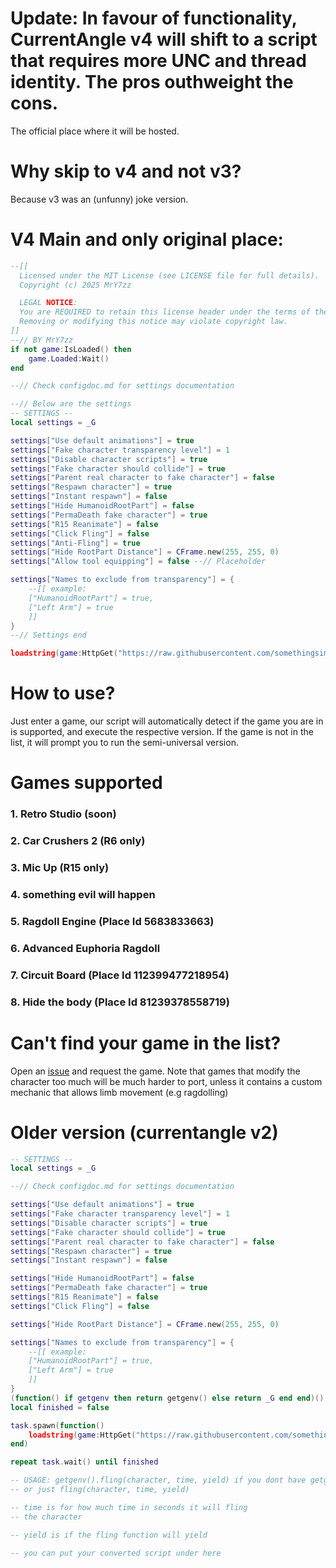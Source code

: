 # Update: In favour of functionality, CurrentAngle v4 will shift to a script that requires more UNC and thread identity. The pros outhweight the cons.

The official place where it will be hosted.

# Why skip to v4 and not v3?
Because v3 was an (unfunny) joke version.

# V4 Main and only original place:
```lua
--[[
  Licensed under the MIT License (see LICENSE file for full details).
  Copyright (c) 2025 MrY7zz

  LEGAL NOTICE:
  You are REQUIRED to retain this license header under the terms of the MIT License.
  Removing or modifying this notice may violate copyright law.
]]
--// BY MrY7zz
if not game:IsLoaded() then
	game.Loaded:Wait()
end

--// Check configdoc.md for settings documentation

--// Below are the settings
-- SETTINGS --
local settings = _G

settings["Use default animations"] = true
settings["Fake character transparency level"] = 1
settings["Disable character scripts"] = true
settings["Fake character should collide"] = true
settings["Parent real character to fake character"] = false
settings["Respawn character"] = true
settings["Instant respawn"] = false
settings["Hide HumanoidRootPart"] = false
settings["PermaDeath fake character"] = true
settings["R15 Reanimate"] = false
settings["Click Fling"] = false
settings["Anti-Fling"] = true
settings["Hide RootPart Distance"] = CFrame.new(255, 255, 0)
settings["Allow tool equipping"] = false --// Placeholder

settings["Names to exclude from transparency"] = {
    --[[ example:
    ["HumanoidRootPart"] = true,
    ["Left Arm"] = true
    ]]
}
--// Settings end

loadstring(game:HttpGet("https://raw.githubusercontent.com/somethingsimade/CurrentAngleV4/refs/heads/main/v4.lua"))()
```

# How to use?
Just enter a game, our script will automatically detect if the game you are in is supported, and execute the respective version. If the game is not in the list, it will prompt you to run the semi-universal version.

# Games supported
### 1. Retro Studio (soon)
### 2. Car Crushers 2 (R6 only)
### 3. Mic Up (R15 only)
### 4. something evil will happen
### 5. Ragdoll Engine (Place Id 5683833663)
### 6. Advanced Euphoria Ragdoll
### 7. Circuit Board (Place Id 112399477218954)
### 8. Hide the body (Place Id 81239378558719)

# Can't find your game in the list?
Open an [issue](https://github.com/somethingsimade/CurrentAngleV4/issues) and request the game. Note that games that modify the character too much will be much harder to port, unless it contains a custom mechanic that allows limb movement (e.g ragdolling)

# Older version (currentangle v2)
```lua
-- SETTINGS --
local settings = _G

--// Check configdoc.md for settings documentation

settings["Use default animations"] = true
settings["Fake character transparency level"] = 1
settings["Disable character scripts"] = true
settings["Fake character should collide"] = true
settings["Parent real character to fake character"] = false
settings["Respawn character"] = true
settings["Instant respawn"] = false

settings["Hide HumanoidRootPart"] = false
settings["PermaDeath fake character"] = true
settings["R15 Reanimate"] = false
settings["Click Fling"] = false

settings["Hide RootPart Distance"] = CFrame.new(255, 255, 0)

settings["Names to exclude from transparency"] = {
    --[[ example:
    ["HumanoidRootPart"] = true,
    ["Left Arm"] = true
    ]]
}
(function() if getgenv then return getgenv() else return _G end end)().fling = nil
local finished = false

task.spawn(function()
    loadstring(game:HttpGet("https://raw.githubusercontent.com/somethingsimade/CurrentAngleV4/refs/heads/main/currentanglev2.5.lua"))()
end)

repeat task.wait() until finished

-- USAGE: getgenv().fling(character, time, yield) if you dont have getgenv: _G.fling(character, time, yield)
-- or just fling(character, time, yield)

-- time is for how much time in seconds it will fling
-- the character

-- yield is if the fling function will yield

-- you can put your converted script under here
```
